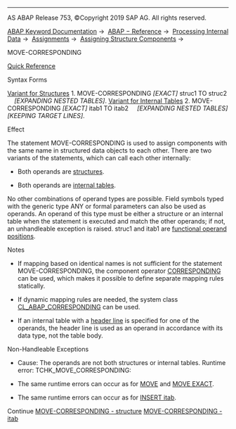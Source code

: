   

* * *

AS ABAP Release 753, ©Copyright 2019 SAP AG. All rights reserved.

[ABAP Keyword Documentation](javascript:call_link\('abenabap.htm'\)) →  [ABAP − Reference](javascript:call_link\('abenabap_reference.htm'\)) →  [Processing Internal Data](javascript:call_link\('abenabap_data_working.htm'\)) →  [Assignments](javascript:call_link\('abenvalue_assignments.htm'\)) →  [Assigning Structure Components](javascript:call_link\('abencorresponding.htm'\)) → 

MOVE-CORRESPONDING

[Quick Reference](javascript:call_link\('abapmove-corresponding_shortref.htm'\))

Syntax Forms

[Variant for Structures](javascript:call_link\('abapmove-corresponding_structure.htm'\))
1\. MOVE-CORRESPONDING *\[*EXACT*\]* struc1 TO struc2
    *\[*EXPANDING NESTED TABLES*\]*.
[Variant for Internal Tables](javascript:call_link\('abapmove-corresponding_itab.htm'\))
2\. MOVE-CORRESPONDING *\[*EXACT*\]* itab1 TO itab2
    *\[*EXPANDING NESTED TABLES*\]* *\[*KEEPING TARGET LINES*\]*.

Effect

The statement MOVE-CORRESPONDING is used to assign components with the same name in structured data objects to each other. There are two variants of the statements, which can call each other internally:

-   Both operands are [structures](javascript:call_link\('abapmove-corresponding_structure.htm'\)).
    
-   Both operands are [internal tables](javascript:call_link\('abapmove-corresponding_itab.htm'\)).
    

No other combinations of operand types are possible. Field symbols typed with the generic type ANY or formal parameters can also be used as operands. An operand of this type must be either a structure or an internal table when the statement is executed and match the other operands; if not, an unhandleable exception is raised. struc1 and itab1 are [functional operand positions](javascript:call_link\('abenfunctional_position_glosry.htm'\) "Glossary Entry").

Notes

-   If mapping based on identical names is not sufficient for the statement MOVE-CORRESPONDING, the component operator [CORRESPONDING](javascript:call_link\('abenconstructor_expr_corresponding.htm'\)) can be used, which makes it possible to define separate mapping rules statically.
    
-   If dynamic mapping rules are needed, the system class [CL\_ABAP\_CORRESPONDING](javascript:call_link\('abencl_abap_corresponding.htm'\)) can be used.
    
-   If an internal table with a [header line](javascript:call_link\('abenheader_line_glosry.htm'\) "Glossary Entry") is specified for one of the operands, the header line is used as an operand in accordance with its data type, not the table body.
    

Non-Handleable Exceptions

-   Cause: The operands are not both structures or internal tables.
    Runtime error: TCHK\_MOVE\_CORRESPONDING:
    
-   The same runtime errors can occur as for [MOVE](javascript:call_link\('abapmove.htm'\)) and [MOVE EXACT](javascript:call_link\('abapmove_exact.htm'\)).
    
-   The same runtime errors can occur as for [INSERT itab](javascript:call_link\('abapinsert_itab.htm'\)).
    

Continue
[MOVE-CORRESPONDING - structure](javascript:call_link\('abapmove-corresponding_structure.htm'\))
[MOVE-CORRESPONDING - itab](javascript:call_link\('abapmove-corresponding_itab.htm'\))